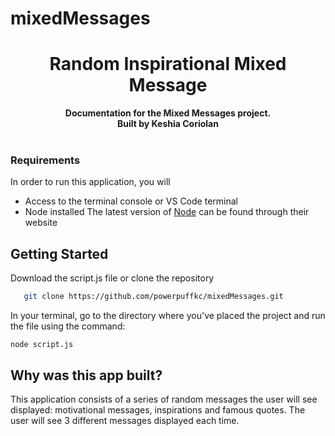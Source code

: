 # mixedMessages

<div align="center">
  <h1> Random Inspirational Mixed Message </h1>
  <strong>Documentation for the Mixed Messages project.</strong><br>
  <strong>Built by Keshia Coriolan</strong>
</div>
<br>

### Requirements

In order to run this application, you will

- Access to the terminal console or VS Code terminal
- Node installed
  The latest version of [Node](https://nodejs.org/en?gad_source=1) can be found through their website

## Getting Started

Download the script.js file or clone the repository

```sh
   git clone https://github.com/powerpuffkc/mixedMessages.git
```

In your terminal, go to the directory where you've placed the project and run the file using the command:

`node script.js`

## Why was this app built?

This application consists of a series of random messages the user will see displayed: motivational messages, inspirations and famous quotes. The user will see 3 different messages displayed each time.
